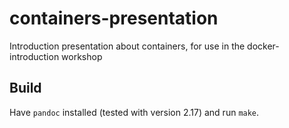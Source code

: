 # containers-presentation
Introduction presentation about containers, for use in the docker-introduction workshop

## Build
Have `pandoc` installed (tested with version 2.17) and run `make`.
